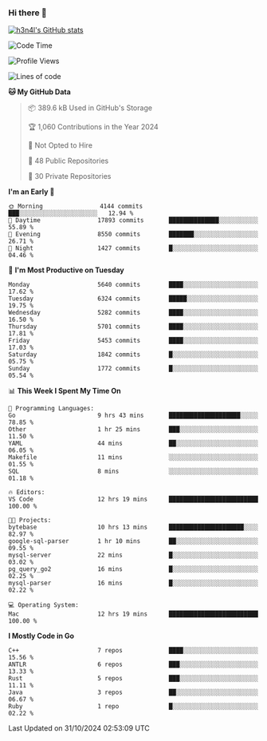 ### Hi there 👋

[![h3n4l's GitHub stats](https://github-readme-stats.vercel.app/api?username=h3n4l&count_private=true&show_icons=true&theme=radical)](https://github.com/h3n4l/github-readme-stats)

<!--START_SECTION:waka-->
![Code Time](http://img.shields.io/badge/Code%20Time-1%2C995%20hrs%2043%20mins-blue)

![Profile Views](http://img.shields.io/badge/Profile%20Views-0-blue)

![Lines of code](https://img.shields.io/badge/From%20Hello%20World%20I%27ve%20Written-12.4%20million%20lines%20of%20code-blue)

**🐱 My GitHub Data** 

> 📦 389.6 kB Used in GitHub's Storage 
 > 
> 🏆 1,060 Contributions in the Year 2024
 > 
> 🚫 Not Opted to Hire
 > 
> 📜 48 Public Repositories 
 > 
> 🔑 30 Private Repositories 
 > 
**I'm an Early 🐤** 

```text
🌞 Morning                4144 commits        ███░░░░░░░░░░░░░░░░░░░░░░   12.94 % 
🌆 Daytime                17893 commits       ██████████████░░░░░░░░░░░   55.89 % 
🌃 Evening                8550 commits        ███████░░░░░░░░░░░░░░░░░░   26.71 % 
🌙 Night                  1427 commits        █░░░░░░░░░░░░░░░░░░░░░░░░   04.46 % 
```
📅 **I'm Most Productive on Tuesday** 

```text
Monday                   5640 commits        ████░░░░░░░░░░░░░░░░░░░░░   17.62 % 
Tuesday                  6324 commits        █████░░░░░░░░░░░░░░░░░░░░   19.75 % 
Wednesday                5282 commits        ████░░░░░░░░░░░░░░░░░░░░░   16.50 % 
Thursday                 5701 commits        ████░░░░░░░░░░░░░░░░░░░░░   17.81 % 
Friday                   5453 commits        ████░░░░░░░░░░░░░░░░░░░░░   17.03 % 
Saturday                 1842 commits        █░░░░░░░░░░░░░░░░░░░░░░░░   05.75 % 
Sunday                   1772 commits        █░░░░░░░░░░░░░░░░░░░░░░░░   05.54 % 
```


📊 **This Week I Spent My Time On** 

```text
💬 Programming Languages: 
Go                       9 hrs 43 mins       ████████████████████░░░░░   78.85 % 
Other                    1 hr 25 mins        ███░░░░░░░░░░░░░░░░░░░░░░   11.50 % 
YAML                     44 mins             ██░░░░░░░░░░░░░░░░░░░░░░░   06.05 % 
Makefile                 11 mins             ░░░░░░░░░░░░░░░░░░░░░░░░░   01.55 % 
SQL                      8 mins              ░░░░░░░░░░░░░░░░░░░░░░░░░   01.18 % 

🔥 Editors: 
VS Code                  12 hrs 19 mins      █████████████████████████   100.00 % 

🐱‍💻 Projects: 
bytebase                 10 hrs 13 mins      █████████████████████░░░░   82.97 % 
google-sql-parser        1 hr 10 mins        ██░░░░░░░░░░░░░░░░░░░░░░░   09.55 % 
mysql-server             22 mins             █░░░░░░░░░░░░░░░░░░░░░░░░   03.02 % 
pg_query_go2             16 mins             █░░░░░░░░░░░░░░░░░░░░░░░░   02.25 % 
mysql-parser             16 mins             █░░░░░░░░░░░░░░░░░░░░░░░░   02.22 % 

💻 Operating System: 
Mac                      12 hrs 19 mins      █████████████████████████   100.00 % 
```

**I Mostly Code in Go** 

```text
C++                      7 repos             ████░░░░░░░░░░░░░░░░░░░░░   15.56 % 
ANTLR                    6 repos             ███░░░░░░░░░░░░░░░░░░░░░░   13.33 % 
Rust                     5 repos             ███░░░░░░░░░░░░░░░░░░░░░░   11.11 % 
Java                     3 repos             ██░░░░░░░░░░░░░░░░░░░░░░░   06.67 % 
Ruby                     1 repo              █░░░░░░░░░░░░░░░░░░░░░░░░   02.22 % 
```




 Last Updated on 31/10/2024 02:53:09 UTC
<!--END_SECTION:waka-->

